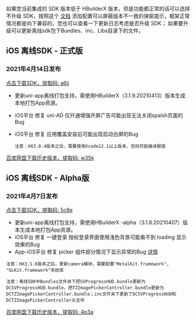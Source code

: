 如果您当前集成的 SDK 版本低于 HBuilderX 版本，但是功能都正常的话可以选择不升级 SDK，按照这个 [文档](https://ask.dcloud.net.cn/article/35627) 添加配置可以屏蔽版本不一致的弹窗提示，框架正常情况都是向下兼容的，您也可以查看一下更新日志考虑是否升级 SDK； 如果要升级可以更新离线sdk包下Bundles、inc、Libs目录下的文件。

## iOS 离线SDK - 正式版

### 2021年4月14日发布 
[点击下载SDK，提取码: a6ij](https://pan.baidu.com/s/1Y5V7ErqRWLg4CMrW-Ddjvg)
+ 更新uni-app离线打包支持，需使用HBuilderX（3.1.9.20210413）版本生成本地打包App资源。
+ iOS平台 修复 uni-AD 仅开通增强开屏广告可能出现无法关闭spalsh页面的Bug
+ iOS平台 修复 应用覆盖安装后可能出现启动白屏的Bug
  
  `注意：HX3.0.4版本之后，需要使用Xcode12.1以上版本，否则可能编译报错`



[百度网盘下载历史版本，提取码: w35k](https://pan.baidu.com/s/1gZGJMaSqZQftqgEVtadvEg)



## iOS 离线SDK - Alpha版

### 2021年4月7日发布 
[点击下载SDK，提取码: 5c8e](https://pan.baidu.com/s/1IXXyK6Welkf-cD7Rq4N4JA)
+ 更新uni-app离线打包支持，需使用HBuilderX -alpha（3.1.8.20210407）版本生成本地打包App资源。
+ iOS平台 修复 一键登录 授权登录界面使用浅色背景可能看不到 loading 显示效果的Bug
+ App-iOS平台 修复 picker 组件部分情况下显示异常的Bug [详情](https://ask.dcloud.net.cn/question/119591)

`注意：HX3.1.6版本之后，更新camera模块，需要配置"MetalKit.framework", "GLKit.framework"系统库`

<!--
`注意:从3.1.5版本开始，iOS离线SDK不支持5+ App打包，如需打包5+ App请使用云打包；离线打包uni-app需要申请`[AppKey](https://nativesupport.dcloud.net.cn/AppDocs/usesdk/appkey)
-->

  
`注意：离线SDK中Bundles文件夹下把SVProgressHUD.bundle更新为DCSVProgressHUD.bundle，把TZImagePickerController.bundle更新为DCTZImagePickerController.bundle；inc文件夹下更新了DCSVProgressHUD和DCTZImagePickerController头文件`
  
[百度网盘下载历史版本，提取码: 4p3a](https://pan.baidu.com/s/1C0H4DhfI-wXG0NaR2AiE7g)
